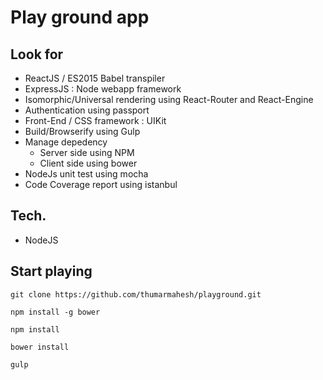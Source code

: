 # Play ground app

## Look for

- ReactJS / ES2015 Babel transpiler
- ExpressJS : Node webapp framework
- Isomorphic/Universal rendering using React-Router and React-Engine
- Authentication using passport
- Front-End / CSS framework : UIKit
- Build/Browserify using Gulp
- Manage depedency
  - Server side using NPM
  - Client side using bower
- NodeJs unit test using mocha
- Code Coverage report using istanbul

## Tech.
- NodeJS

## Start playing
  ```git clone https://github.com/thumarmahesh/playground.git```

  ```npm install -g bower```

  ```npm install```

  ```bower install```

  ```gulp```
